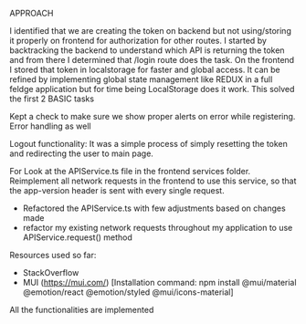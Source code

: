 APPROACH

I identified that we are creating the token on backend but not using/storing it properly on frontend for authorization for other routes.
I started by backtracking the backend to understand which API is returning the token and from there I determined that /login route does the task. 
On the frontend I stored that token in localstorage for faster and global access. It can be refined by implementing global state management like REDUX in a full feldge application but for time being LocalStorage does it work.
This solved the first 2 BASIC tasks

Kept a check to make sure we show proper alerts on error while registering. Error handling as well 

Logout functionality:
It was a simple process of simply resetting the token and redirecting the user to main page. 


For Look at the APIService.ts file in the frontend services folder. Reimplement all network requests in the frontend to use this service, so that the app-version header is sent with every single request.
 - Refactored the APIService.ts with few adjustments based on changes made
 -  refactor my existing network requests throughout my application to use APIService.request() method

Resources used so far:
- StackOverflow
- MUI (https://mui.com/) [Installation command: npm install @mui/material @emotion/react @emotion/styled @mui/icons-material]


All the functionalities are implemented 
